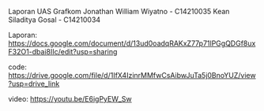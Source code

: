 Laporan UAS Grafkom
Jonathan William Wiyatno - C14210035
Kean Siladitya Gosal - C14210034

Laporan:
https://docs.google.com/document/d/13ud0oadqRAKxZ77p71lPGgQDGf8uxF32O1-dbai8IIc/edit?usp=sharing

code:
https://drive.google.com/file/d/1IfX4IzinrMMfwCsAibwJuTa5j0BnoYUZ/view?usp=drive_link

video:
https://youtu.be/E6igPyEW_Sw
